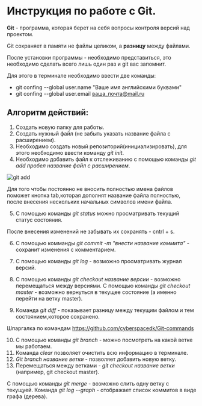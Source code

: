 # Инструкция по работе с Git.

**Git** - программа, которая берет на себя вопросы контроля версий над проектом. 

Git  сохраняет в памяти не файлы целиком, а __разницу__ между файлами.

После установки программы - необходимо представиться, это необходимо сделать всего лишь один раз и git вас запомнит. 

Для этого в терминале необходимо ввести две команды:
+ git confing --global user.name "Ваше имя английскими буквами"
+ git confing --global user.email ваша_почта@mail.ru 

## Алгоритм действий:
1. Создать новую папку для работы.
2. Создать нужный файл (не забыть указать название файла с расширением).
3. Необходимо создать новый репозиторий(инициализировать), для этого необходимо ввести команду *git init*.
4. Необходимо добавить файл к отслеживанию с помощью команды *git add пробел название файл с расширением*. 

![git add](12345.png)

Для того чтобы постоянно не вносить полностью имена файлов поможет кнопка tab,которая дополнят название файла полностью, после внесения нескольких начальных символов имени файла.

5. С помощью команды *git status* можно просматривать текущий статус состояния.

После внесения изменений не забывать их сохранять - cntrl + s.

6. С помощью комманды *git commit -m "внести название коммита"* - сохранит изменения с комментарием.

7. С помощью команды *git log* - возможно просматривать журнал версий.

8. С помощью команды *git checkout название версии* - возможно перемещаться между версиями.
С помощью команды *git checkout master* - возможно вернуться в текущее состояние (а именно перейти на ветку master).
9. Команда *git diff* - показывает разницу между текущим файлом и тем состоянием,которое сохранено.

Шпаргалка по командам https://github.com/cyberspacedk/Git-commands

10. С помощью команды *git branch* - можно посмотреть на какой ветке мы работаем.
11. Команда _clear_ позволяет очистить всю информацию в терминале.
12. *Git branch название ветки* - позволяет добавить новую ветку.
13. Перемещаться между ветками - *git checkout название ветки* (например, git checkout master).

С помощью команды *git merge* - возможно слить одну ветку с текущуей.
Команда *git log --graph* - отображает список коммитов в виде графа (дерева).
